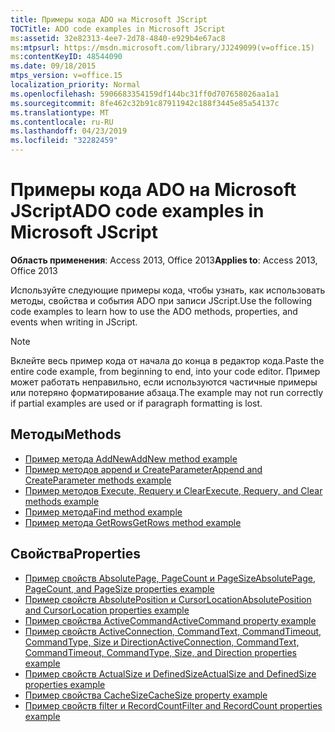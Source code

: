 ```yaml
---
title: Примеры кода ADO на Microsoft JScript
TOCTitle: ADO code examples in Microsoft JScript
ms:assetid: 32e82313-4ee7-2d78-4840-e929b4e67ac8
ms:mtpsurl: https://msdn.microsoft.com/library/JJ249099(v=office.15)
ms:contentKeyID: 48544090
ms.date: 09/18/2015
mtps_version: v=office.15
localization_priority: Normal
ms.openlocfilehash: 5906683354159df144bc31ff0d707658026aa1a1
ms.sourcegitcommit: 8fe462c32b91c87911942c188f3445e85a54137c
ms.translationtype: MT
ms.contentlocale: ru-RU
ms.lasthandoff: 04/23/2019
ms.locfileid: "32282459"
---
```

# <a name="ado-code-examples-in-microsoft-jscript"></a><span data-ttu-id="98ea9-102">Примеры кода ADO на Microsoft JScript</span><span class="sxs-lookup"><span data-stu-id="98ea9-102">ADO code examples in Microsoft JScript</span></span>

<span data-ttu-id="98ea9-103">**Область применения**: Access 2013, Office 2013</span><span class="sxs-lookup"><span data-stu-id="98ea9-103">**Applies to**: Access 2013, Office 2013</span></span>

<span data-ttu-id="98ea9-104">Используйте следующие примеры кода, чтобы узнать, как использовать методы, свойства и события ADO при записи JScript.</span><span class="sxs-lookup"><span data-stu-id="98ea9-104">Use the following code examples to learn how to use the ADO methods, properties, and events when writing in JScript.</span></span>

> [!NOTE]
> <span data-ttu-id="98ea9-105">Вклейте весь пример кода от начала до конца в редактор кода.</span><span class="sxs-lookup"><span data-stu-id="98ea9-105">Paste the entire code example, from beginning to end, into your code editor.</span></span> <span data-ttu-id="98ea9-106">Пример может работать неправильно, если используются частичные примеры или потеряно форматирование абзаца.</span><span class="sxs-lookup"><span data-stu-id="98ea9-106">The example may not run correctly if partial examples are used or if paragraph formatting is lost.</span></span>

## <a name="methods"></a><span data-ttu-id="98ea9-107">Методы</span><span class="sxs-lookup"><span data-stu-id="98ea9-107">Methods</span></span>

- [<span data-ttu-id="98ea9-108">Пример метода AddNew</span><span class="sxs-lookup"><span data-stu-id="98ea9-108">AddNew method example</span></span>](addnew-method-example-jscript.md)
- [<span data-ttu-id="98ea9-109">Пример методов append и CreateParameter</span><span class="sxs-lookup"><span data-stu-id="98ea9-109">Append and CreateParameter methods example</span></span>](append-and-createparameter-methods-example-jscript.md)
- [<span data-ttu-id="98ea9-110">Пример методов Execute, Requery и Clear</span><span class="sxs-lookup"><span data-stu-id="98ea9-110">Execute, Requery, and Clear methods example</span></span>](execute-requery-and-clear-methods-example-jscript.md)
- [<span data-ttu-id="98ea9-111">Пример метода</span><span class="sxs-lookup"><span data-stu-id="98ea9-111">Find method example</span></span>](find-method-example-jscript.md)
- [<span data-ttu-id="98ea9-112">Пример метода GetRows</span><span class="sxs-lookup"><span data-stu-id="98ea9-112">GetRows method example</span></span>](getrows-method-example-vb.md)

## <a name="properties"></a><span data-ttu-id="98ea9-113">Свойства</span><span class="sxs-lookup"><span data-stu-id="98ea9-113">Properties</span></span>

- [<span data-ttu-id="98ea9-114">Пример свойств AbsolutePage, PageCount и PageSize</span><span class="sxs-lookup"><span data-stu-id="98ea9-114">AbsolutePage, PageCount, and PageSize properties example</span></span>](absolutepage-pagecount-and-pagesize-properties-example-jscript.md)
- [<span data-ttu-id="98ea9-115">Пример свойств AbsolutePosition и CursorLocation</span><span class="sxs-lookup"><span data-stu-id="98ea9-115">AbsolutePosition and CursorLocation properties example</span></span>](absoluteposition-and-cursorlocation-properties-example-jscript.md)
- [<span data-ttu-id="98ea9-116">Пример свойства ActiveCommand</span><span class="sxs-lookup"><span data-stu-id="98ea9-116">ActiveCommand property example</span></span>](activecommand-property-example-jscript.md)
- [<span data-ttu-id="98ea9-117">Пример свойств ActiveConnection, CommandText, CommandTimeout, CommandType, Size и Direction</span><span class="sxs-lookup"><span data-stu-id="98ea9-117">ActiveConnection, CommandText, CommandTimeout, CommandType, Size, and Direction properties example</span></span>](activeconnection-commandtext-commandtimeout-commandtype-size-and-direction-properties-example-jscript.md)
- [<span data-ttu-id="98ea9-118">Пример свойств ActualSize и DefinedSize</span><span class="sxs-lookup"><span data-stu-id="98ea9-118">ActualSize and DefinedSize properties example</span></span>](actualsize-and-definedsize-properties-example-jscript.md)
- [<span data-ttu-id="98ea9-119">Пример свойства CacheSize</span><span class="sxs-lookup"><span data-stu-id="98ea9-119">CacheSize property example</span></span>](cachesize-property-example-jscript.md)
- [<span data-ttu-id="98ea9-120">Пример свойств filter и RecordCount</span><span class="sxs-lookup"><span data-stu-id="98ea9-120">Filter and RecordCount properties example</span></span>](filter-and-recordcount-properties-example-jscript.md)

